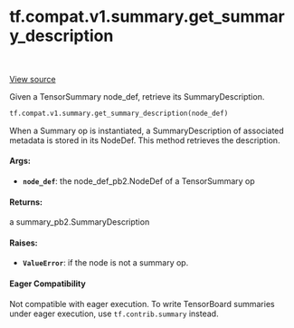 <div itemscope itemtype="http://developers.google.com/ReferenceObject">
<meta itemprop="name" content="tf.compat.v1.summary.get_summary_description" />
<meta itemprop="path" content="Stable" />
</div>

# tf.compat.v1.summary.get_summary_description

<!-- Insert buttons -->

<table class="tfo-notebook-buttons tfo-api" align="left">
</table>

<a target="_blank" href="/code/stable/tensorflow/python/summary/summary.py">View source</a>



<!-- Start diff -->
Given a TensorSummary node_def, retrieve its SummaryDescription.

``` python
tf.compat.v1.summary.get_summary_description(node_def)
```



<!-- Placeholder for "Used in" -->

When a Summary op is instantiated, a SummaryDescription of associated
metadata is stored in its NodeDef. This method retrieves the description.

#### Args:


* <b>`node_def`</b>: the node_def_pb2.NodeDef of a TensorSummary op


#### Returns:

a summary_pb2.SummaryDescription



#### Raises:


* <b>`ValueError`</b>: if the node is not a summary op.



#### Eager Compatibility
Not compatible with eager execution. To write TensorBoard
summaries under eager execution, use `tf.contrib.summary` instead.

